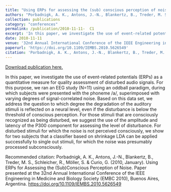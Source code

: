 ```yaml
---
title: "Using ERPs for assessing the (sub) conscious perception of noise"
authors: "Porbadnigk, A. K., Antons, J.-N., Blankertz, B., Treder, M. S., Schleicher, R., Möller, S. & Curio, G. "
collection: publications
category: "conferences"
permalink: /publication/2010-11-11-  C1
excerpt: 'In this paper, we investigate the use of event-related potentials (ERPs) as a quantitative measure for quality assessment of disturbed audio signals. For this purpose, we ran an EEG study (N=11) using an oddball paradigm, during which subjects were presented with the phoneme /a/, superimposed with varying degrees of signal-correlated noise. Based on this data set, we address the question to which degree the degradation of the auditory stimuli is reflected on a neural level, even if the disturbance is below the threshold of conscious perception. For those stimuli that are consciously recognized as being disturbed, we suggest the use of the amplitude and latency of the P300 component for assessing the level of disturbance. For disturbed stimuli for which the noise is not perceived consciously, we show for two subjects that a classifier based on shrinkage LDA can be applied successfully to single out stimuli, for which the noise was presumably processed subconsciously.'
date: 2010-11-11
venue: '32nd Annual International Conference of the IEEE Engineering in Medicine and Biology Society (EMBC 2010)'
paperurl: 'https://doi.org/10.1109/IEMBS.2010.5626549'
citation: 'Porbadnigk, A. K., Antons, J.-N., Blankertz, B., Treder, M. S., Schleicher, R., Möller, S. &amp; Curio, G. (2010, January). Using ERPs for Assessing the (Sub)Conscious Perception of Noise. Paper presented at the 32nd Annual International Conference of the IEEE Engineering in Medicine and Biology Society (EMBC 2010), Buenos Aires, Argentina. https://doi.org/10.1109/IEMBS.2010.5626549  '
---
```


<a href='https://doi.org/10.1109/IEMBS.2010.5626549'>Download publication here.</a>

In this paper, we investigate the use of event-related potentials (ERPs) as a quantitative measure for quality assessment of disturbed audio signals. For this purpose, we ran an EEG study (N=11) using an oddball paradigm, during which subjects were presented with the phoneme /a/, superimposed with varying degrees of signal-correlated noise. Based on this data set, we address the question to which degree the degradation of the auditory stimuli is reflected on a neural level, even if the disturbance is below the threshold of conscious perception. For those stimuli that are consciously recognized as being disturbed, we suggest the use of the amplitude and latency of the P300 component for assessing the level of disturbance. For disturbed stimuli for which the noise is not perceived consciously, we show for two subjects that a classifier based on shrinkage LDA can be applied successfully to single out stimuli, for which the noise was presumably processed subconsciously.

Recommended citation: Porbadnigk, A. K., Antons, J.-N., Blankertz, B., Treder, M. S., Schleicher, R., Möller, S. & Curio, G. (2010, January). Using ERPs for Assessing the (Sub)Conscious Perception of Noise. Paper presented at the 32nd Annual International Conference of the IEEE Engineering in Medicine and Biology Society (EMBC 2010), Buenos Aires, Argentina. https://doi.org/10.1109/IEMBS.2010.5626549  